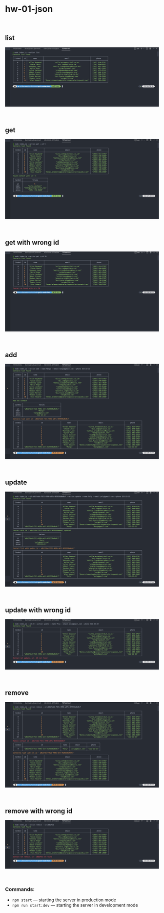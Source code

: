 # hw-01-json

<br/>

## list

![Screen - list](/images/contactsList.png)

<br/>

## get

![Screen - get](/images/get.png)

<br/>

## get with wrong id

![Screen - get whit wrong id](/images/get-with-wrong-id.png)

<br/>

## add

![Screen - add](/images/add.png)

<br/>

## update

![Screen - update](/images/update.png)

<br/>

## update with wrong id

![Screen - update with wrong id](/images/update-with-wrong-id.png)

<br/>

## remove

![Screen - remove](/images/remove.png)

<br/>

## remove with wrong id

![Screen - remove with wrong id](/images/remove-with-wrong-id.png)

<br/>

### Commands:

- `npm start` &mdash; starting the server in production mode
- `npm run start:dev` &mdash; starting the server in development mode